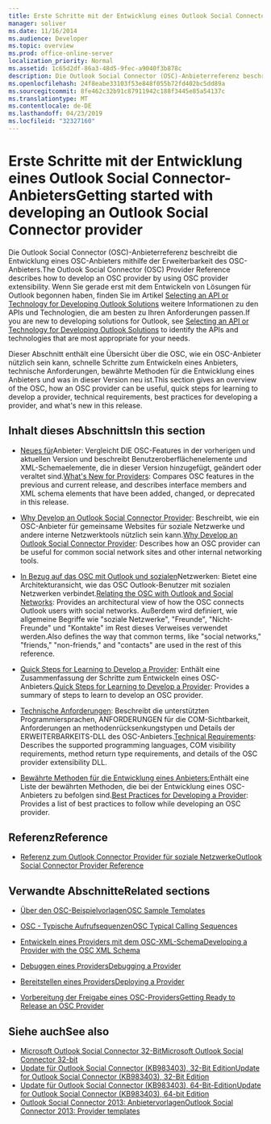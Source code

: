 ```yaml
---
title: Erste Schritte mit der Entwicklung eines Outlook Social Connector-Anbieters
manager: soliver
ms.date: 11/16/2014
ms.audience: Developer
ms.topic: overview
ms.prod: office-online-server
localization_priority: Normal
ms.assetid: 1c65d2df-86a3-48d5-9fec-a9040f3b878c
description: Die Outlook Social Connector (OSC)-Anbieterreferenz beschreibt die Entwicklung eines OSC-Anbieters mithilfe der Erweiterbarkeit des OSC-Anbieters.
ms.openlocfilehash: 24f8eabe33103f53e848f055b72fd402bc5dd89a
ms.sourcegitcommit: 8fe462c32b91c87911942c188f3445e85a54137c
ms.translationtype: MT
ms.contentlocale: de-DE
ms.lasthandoff: 04/23/2019
ms.locfileid: "32327160"
---
```

# <a name="getting-started-with-developing-an-outlook-social-connector-provider"></a><span data-ttu-id="36250-103">Erste Schritte mit der Entwicklung eines Outlook Social Connector-Anbieters</span><span class="sxs-lookup"><span data-stu-id="36250-103">Getting started with developing an Outlook Social Connector provider</span></span>

<span data-ttu-id="36250-104">Die Outlook Social Connector (OSC)-Anbieterreferenz beschreibt die Entwicklung eines OSC-Anbieters mithilfe der Erweiterbarkeit des OSC-Anbieters.</span><span class="sxs-lookup"><span data-stu-id="36250-104">The Outlook Social Connector (OSC) Provider Reference describes how to develop an OSC provider by using OSC provider extensibility.</span></span> <span data-ttu-id="36250-105">Wenn Sie gerade erst mit dem Entwickeln von Lösungen für Outlook begonnen haben, finden Sie im Artikel [Selecting an API or Technology for Developing Outlook Solutions](https://msdn.microsoft.com/library/8295da20-e567-4d08-b8e4-5c9b4498edd4%28Office.15%29.aspx) weitere Informationen zu den APIs und Technologien, die am besten zu Ihren Anforderungen passen.</span><span class="sxs-lookup"><span data-stu-id="36250-105">If you are new to developing solutions for Outlook, see [Selecting an API or Technology for Developing Outlook Solutions](https://msdn.microsoft.com/library/8295da20-e567-4d08-b8e4-5c9b4498edd4%28Office.15%29.aspx) to identify the APIs and technologies that are most appropriate for your needs.</span></span> 

<span data-ttu-id="36250-106">Dieser Abschnitt enthält eine Übersicht über die OSC, wie ein OSC-Anbieter nützlich sein kann, schnelle Schritte zum Entwickeln eines Anbieters, technische Anforderungen, bewährte Methoden für die Entwicklung eines Anbieters und was in dieser Version neu ist.</span><span class="sxs-lookup"><span data-stu-id="36250-106">This section gives an overview of the OSC, how an OSC provider can be useful, quick steps for learning to develop a provider, technical requirements, best practices for developing a provider, and what's new in this release.</span></span> 
  
## <a name="in-this-section"></a><span data-ttu-id="36250-107">Inhalt dieses Abschnitts</span><span class="sxs-lookup"><span data-stu-id="36250-107">In this section</span></span>

- <span data-ttu-id="36250-108">[Neues für](what-s-new-for-providers.md)Anbieter: Vergleicht DIE OSC-Features in der vorherigen und aktuellen Version und beschreibt Benutzeroberflächenelemente und XML-Schemaelemente, die in dieser Version hinzugefügt, geändert oder veraltet sind.</span><span class="sxs-lookup"><span data-stu-id="36250-108">[What's New for Providers](what-s-new-for-providers.md): Compares OSC features in the previous and current release, and describes interface members and XML schema elements that have been added, changed, or deprecated in this release.</span></span> 
    
- <span data-ttu-id="36250-109">[Why Develop an Outlook Social Connector Provider](why-develop-an-outlook-social-connector-provider.md): Beschreibt, wie ein OSC-Anbieter für gemeinsame Websites für soziale Netzwerke und andere interne Netzwerktools nützlich sein kann.</span><span class="sxs-lookup"><span data-stu-id="36250-109">[Why Develop an Outlook Social Connector Provider](why-develop-an-outlook-social-connector-provider.md): Describes how an OSC provider can be useful for common social network sites and other internal networking tools.</span></span>
    
- <span data-ttu-id="36250-110">[In Bezug auf das OSC mit Outlook und sozialen](relating-the-osc-with-outlook-and-social-networks.md)Netzwerken: Bietet eine Architekturansicht, wie das OSC Outlook-Benutzer mit sozialen Netzwerken verbindet.</span><span class="sxs-lookup"><span data-stu-id="36250-110">[Relating the OSC with Outlook and Social Networks](relating-the-osc-with-outlook-and-social-networks.md): Provides an architectural view of how the OSC connects Outlook users with social networks.</span></span> <span data-ttu-id="36250-111">Außerdem wird definiert, wie allgemeine Begriffe wie "soziale Netzwerke", "Freunde", "Nicht-Freunde" und "Kontakte" im Rest dieses Verweises verwendet werden.</span><span class="sxs-lookup"><span data-stu-id="36250-111">Also defines the way that common terms, like "social networks," "friends," "non-friends," and "contacts" are used in the rest of this reference.</span></span>
    
- <span data-ttu-id="36250-112">[Quick Steps for Learning to Develop a Provider](quick-steps-for-learning-to-develop-a-provider.md): Enthält eine Zusammenfassung der Schritte zum Entwickeln eines OSC-Anbieters.</span><span class="sxs-lookup"><span data-stu-id="36250-112">[Quick Steps for Learning to Develop a Provider](quick-steps-for-learning-to-develop-a-provider.md): Provides a summary of steps to learn to develop an OSC provider.</span></span>
    
- <span data-ttu-id="36250-113">[Technische Anforderungen](technical-requirements.md): Beschreibt die unterstützten Programmiersprachen, ANFORDERUNGEN für die COM-Sichtbarkeit, Anforderungen an methodenrücksenkungstypen und Details der ERWEITERBARKEITS-DLL des OSC-Anbieters.</span><span class="sxs-lookup"><span data-stu-id="36250-113">[Technical Requirements](technical-requirements.md): Describes the supported programming languages, COM visibility requirements, method return type requirements, and details of the OSC provider extensibility DLL.</span></span>
    
- <span data-ttu-id="36250-114">[Bewährte Methoden für die Entwicklung eines Anbieters:](best-practices-for-developing-a-provider.md)Enthält eine Liste der bewährten Methoden, die bei der Entwicklung eines OSC-Anbieters zu befolgen sind.</span><span class="sxs-lookup"><span data-stu-id="36250-114">[Best Practices for Developing a Provider](best-practices-for-developing-a-provider.md): Provides a list of best practices to follow while developing an OSC provider.</span></span>
    
## <a name="reference"></a><span data-ttu-id="36250-115">Referenz</span><span class="sxs-lookup"><span data-stu-id="36250-115">Reference</span></span>

- [<span data-ttu-id="36250-116">Referenz zum Outlook Connector Provider für soziale Netzwerke</span><span class="sxs-lookup"><span data-stu-id="36250-116">Outlook Social Connector Provider Reference</span></span>](outlook-social-connector-provider-reference-0.md)
  
## <a name="related-sections"></a><span data-ttu-id="36250-117">Verwandte Abschnitte</span><span class="sxs-lookup"><span data-stu-id="36250-117">Related sections</span></span>

- [<span data-ttu-id="36250-118">Über den OSC-Beispielvorlagen</span><span class="sxs-lookup"><span data-stu-id="36250-118">OSC Sample Templates</span></span>](osc-sample-templates.md)
  
- [<span data-ttu-id="36250-119">OSC - Typische Aufrufsequenzen</span><span class="sxs-lookup"><span data-stu-id="36250-119">OSC Typical Calling Sequences</span></span>](osc-typical-calling-sequences.md)
  
- [<span data-ttu-id="36250-120">Entwickeln eines Providers mit dem OSC-XML-Schema</span><span class="sxs-lookup"><span data-stu-id="36250-120">Developing a Provider with the OSC XML Schema</span></span>](developing-a-provider-with-the-osc-xml-schema.md)
  
- [<span data-ttu-id="36250-121">Debuggen eines Providers</span><span class="sxs-lookup"><span data-stu-id="36250-121">Debugging a Provider</span></span>](debugging-a-provider.md)
  
- [<span data-ttu-id="36250-122">Bereitstellen eines Providers</span><span class="sxs-lookup"><span data-stu-id="36250-122">Deploying a Provider</span></span>](deploying-a-provider.md)
  
- [<span data-ttu-id="36250-123">Vorbereitung der Freigabe eines OSC-Providers</span><span class="sxs-lookup"><span data-stu-id="36250-123">Getting Ready to Release an OSC Provider</span></span>](getting-ready-to-release-an-osc-provider.md)
  
## <a name="see-also"></a><span data-ttu-id="36250-124">Siehe auch</span><span class="sxs-lookup"><span data-stu-id="36250-124">See also</span></span>

- [<span data-ttu-id="36250-125">Microsoft Outlook Social Connector 32-Bit</span><span class="sxs-lookup"><span data-stu-id="36250-125">Microsoft Outlook Social Connector 32-bit</span></span>](https://www.microsoft.com/downloads/details.aspx?FamilyID=b638cc14-11e5-448a-b5a6-4f553ce81b94)
- [<span data-ttu-id="36250-126">Update für Outlook Social Connector (KB983403), 32-Bit Edition</span><span class="sxs-lookup"><span data-stu-id="36250-126">Update for Outlook Social Connector (KB983403), 32-Bit Edition</span></span>](https://www.microsoft.com/downloads/details.aspx?FamilyID=9886faca-f1c5-4579-83e2-c872c7abc61a)
- [<span data-ttu-id="36250-127">Update für Outlook Social Connector (KB983403), 64-Bit-Edition</span><span class="sxs-lookup"><span data-stu-id="36250-127">Update for Outlook Social Connector (KB983403), 64-bit Edition</span></span>](https://www.microsoft.com/downloads/details.aspx?FamilyID=72a506a7-8a91-4d56-8b27-bf3b3f58fe9a)
- [<span data-ttu-id="36250-128">Outlook Social Connector 2013: Anbietervorlagen</span><span class="sxs-lookup"><span data-stu-id="36250-128">Outlook Social Connector 2013: Provider templates</span></span>](https://code.msdn.microsoft.com/Outlook-Social-Connector-73fd8d2c)

